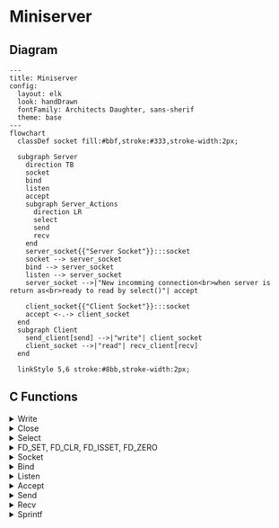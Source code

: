 # Miniserver

## Diagram

<link href="https://fonts.googleapis.com/css2?family=Architects+Daughter&display=swap" rel="stylesheet">

```mermaid
---
title: Miniserver
config:
  layout: elk
  look: handDrawn
  fontFamily: Architects Daughter, sans-sherif
  theme: base
---
flowchart
  classDef socket fill:#bbf,stroke:#333,stroke-width:2px;

  subgraph Server
    direction TB
    socket
    bind
    listen
    accept
    subgraph Server_Actions
      direction LR
      select
      send
      recv
    end
    server_socket{{"Server Socket"}}:::socket
    socket --> server_socket
    bind --> server_socket
    listen --> server_socket
    server_socket -->|"New incomming connection<br>when server is return as<br>ready to read by select()"| accept
    
    client_socket{{"Client Socket"}}:::socket
    accept <-.-> client_socket
  end
  subgraph Client
    send_client[send] -->|"write"| client_socket
    client_socket -->|"read"| recv_client[recv]
  end

  linkStyle 5,6 stroke:#8bb,stroke-width:2px;
```

## C Functions

<details>
<summary>Write</summary>

```c
ssize_t write(int fd, const void *buf, size_t count);
```

Writes up to `count` bytes from the buffer starting at `buf` to the file referred to by the file descriptor `fd`.

Errors happen when the function returns `-1`. The global variable `errno` is set to indicate the error.

Example:

```c
#include <unistd.h>

int main(void)
{
    char *str = "Hello, World!\n";
    write(1, str, 14);
    return (0);
}
```

</details>

<details>
<summary>Close</summary>

```c
int close(int fd);
```

Closes the file descriptor `fd`.

Errors happen when the function returns `-1`. The global variable `errno` is set to indicate the error.

Example:

```c
#include <unistd.h>

int main(void)
{
    int fd = open("file.txt", O_RDONLY);
    close(fd);
    return (0);
}
```

</details>

<details>
<summary>Select</summary>

```c
int select(int nfds, fd_set *readfds, fd_set *writefds, fd_set *exceptfds, struct timeval *timeout);
```

The `select()` function allows a program to monitor multiple file descriptors, waiting until one or more of the file descriptors become "ready" for some class of I/O operation.
When `select()` returns, the `fd_set` structures are updated to reflect which file descriptors are ready.

**Limitations**:
- The maximum number of file descriptors that `select()` can monitor is defined by the constant `FD_SETSIZE`. Usually, it is 1024.

**Parameters**:
- nfds: 
  - the highest-numbered file descriptor in any of the three sets, plus 1.
- readfds:
  - the set of file descriptors to be checked for being ready to read.
- writefds:
  - the set of file descriptors to be checked for being ready to write.
- exceptfds:
  - the set of file descriptors to be checked for error conditions.
- timeout:
  - the maximum time to wait before returning.
    - If `NULL`, `select()` will block indefinitely until at least one file descriptor is ready.
    - If `0`, `select()` will return immediately.
    - If not `NULL`, the `struct timeval` structure it points to specifies the maximum time to wait.
      - The `tv_sec` field specifies the number of seconds, and the `tv_usec` field specifies the number of microseconds.
      - The maximum time limit is 31.7 minutes.

**Returns**: 
- the number of file descriptors contained in the three returned descriptor sets (that is, the total number of bits that are set in readfds, writefds, exceptfds) which may be zero if the timeout expires before anything interesting happens.
- `-1` on error. The global variable `errno` is set to indicate the error.

**Example**:

```c
#include <sys/select.h>
#include <sys/time.h>
#include <sys/types.h>
#include <unistd.h>

int main(void)
{
    fd_set readfds;
    struct timeval tv;
    int retval;

    FD_ZERO(&readfds);
    FD_SET(0, &readfds);

    tv.tv_sec = 5;
    tv.tv_usec = 0;

    retval = select(1, &readfds, NULL, NULL, &tv);

    if (retval == -1)
        perror("select()");
    else if (retval)
        printf("Data is available now.\n");
    else
        printf("No data within five seconds.\n");

    return (0);
}
```

</details>

<details>
<summary>FD_SET, FD_CLR, FD_ISSET, FD_ZERO</summary>

```c
void FD_SET(int fd, fd_set *set);
```

```c
void FD_CLR(int fd, fd_set *set);
```

```c
int FD_ISSET(int fd, fd_set *set);
```

```c
void FD_ZERO(fd_set *set);
```

These functions are used to manipulate file descriptor sets.

- `FD_SET()` adds the file descriptor `fd` to the set `set`.
- `FD_CLR()` removes the file descriptor `fd` from the set `set`.
- `FD_ISSET()` tests whether the file descriptor `fd` is a member of the set `set`.
  - Returns a non-zero value if `fd` is a member of the set, and zero otherwise.
- `FD_ZERO()` initializes the set `set` to the null set.

</details>

<details>
<summary>Socket</summary>

```c
int socket(int domain, int type, int protocol);
```

Creates an endpoint for communication and returns a file descriptor that refers to the endpoint.

**Parameters**:

- domain:
  - the communication domain in which the socket should be created.
    - `AF_INET`: IPv4 Internet protocols.
    - `AF_INET6`: IPv6 Internet protocols.
    - `AF_UNIX`: Local communication.
    - ...
- type:
  - the type of socket to be created. Specifies the communication semantics.
    - `SOCK_STREAM`: Provides sequenced, reliable, two-way, connection-based byte streams.
    - `SOCK_DGRAM`: Supports datagrams (connectionless, unreliable messages of a fixed maximum length).
    - `SOCK_RAW`: Provides raw network protocol access.
    - ...
- protocol:
  - the protocol to be used with the socket.
    - `0`: The default protocol for the given domain and type.

**Returns**:
- a file descriptor that refers to the endpoint.
- `-1` on error. The global variable `errno` is set to indicate the error.

**Example**:

```c
#include <sys/types.h>
#include <sys/socket.h>

int main(void)
{
    int sockfd = socket(AF_INET, SOCK_STREAM, 0);
    if (sockfd == -1)
        perror("socket()");
    close(sockfd);
    return (0);
}
```

</details>

<details>
<summary>Bind</summary>

```c
int bind(int sockfd, const struct sockaddr *addr, socklen_t addrlen);
```

Assigns the address specified by `addr` to the socket referred to by the file descriptor `sockfd`.

**Parameters**:

- sockfd:
  - the file descriptor of the socket.
- addr:
  - a pointer to a `sockaddr` structure containing the address to be assigned to the socket.
- addrlen:
  - the size of the `sockaddr` structure pointed to by `addr`.

**Returns**:
- `0` on success.
- `-1` on error. The global variable `errno` is set to indicate the error.
  
**Example**:

```c
#include <sys/types.h>
#include <sys/socket.h>
#include <arpa/inet.h>

int main(void)
{
    int sockfd = socket(AF_INET, SOCK_STREAM, 0);
    struct sockaddr_in addr;

    addr.sin_family = AF_INET;
    addr.sin_port = htons(8080);
    addr.sin_addr.s_addr = INADDR_ANY;

    if (bind(sockfd, (struct sockaddr *)&addr, sizeof(addr)) == -1)
        perror("bind()");
    
    printf("Address family: %d\n", addr.sin_family);
    printf("Port: %d\n", ntohs(addr.sin_port));
    printf("IP address: %s\n", inet_ntoa(addr.sin_addr));
    close(sockfd);
    return (0);
}
```

</details>

<details>
<summary>Listen</summary>

```c
int listen(int sockfd, int backlog);
```

Marks the socket referred to by `sockfd` as a passive socket, that is, as a socket that will be used to accept incoming connection requests.

**Parameters**:
- sockfd:
  - the file descriptor of the socket.
- backlog:
  - the maximum length to which the queue of pending connections for the socket may grow.
  - If a connection request arrives when the queue is full, the client may receive an error with an indication of `ECONNREFUSED`.
  - If `backlog` is greater than `SOMAXCONN`, the value of `SOMAXCONN` is used. `SOMAXCONN` is a system-defined constant.
  - If `backlog` is set to `0`, the kernel will use a default value.

**Returns**:
- `0` on success.
- `-1` on error. The global variable `errno` is set to indicate the error.

**Example**:

```c
#include <sys/types.h>
#include <sys/socket.h>
#include <arpa/inet.h>

int main(void)
{
    int sockfd = socket(AF_INET, SOCK_STREAM, 0);
    struct sockaddr_in addr;

    addr.sin_family = AF_INET;
    addr.sin_port = htons(8080);
    addr.sin_addr.s_addr = INADDR_ANY;

    if (bind(sockfd, (struct sockaddr *)&addr, sizeof(addr)) == -1)
        perror("bind()");

    if (listen(sockfd, 5) == -1)
        perror("listen()");

    printf("Listening on port %d\n", ntohs(addr.sin_port));
    close(sockfd);
    return (0);
}
```

</details>

<details>
<summary>Accept</summary>

```c
int accept(int sockfd, struct sockaddr *addr, socklen_t *addrlen);
```

Accepts a new incoming connection on the socket referred to by the file descriptor `sockfd`.

**Parameters**:
- sockfd:
  - the file descriptor of the socket.
- addr:
  - a pointer to a `sockaddr` structure that will contain the address of the connecting entity.
- addrlen:
  - a pointer to a `socklen_t` that will contain the size of the `sockaddr` structure pointed to by `addr`.

**Returns**:
- a file descriptor for the accepted socket.
- `-1` on error. The global variable `errno` is set to indicate the error.

**Example**:

```c
// To connect to the server, use the command: nc
// nc 127.0.0.1 8080

#include <sys/types.h>
#include <sys/socket.h>
#include <arpa/inet.h>

int main(void)
{
    int sockfd = socket(AF_INET, SOCK_STREAM, 0);
    if (sockfd == -1)
        perror("socket()");
    struct sockaddr_in addr;
    socklen_t addrlen = sizeof(addr);

    addr.sin_family = AF_INET;
    addr.sin_port = htons(8080);
    addr.sin_addr.s_addr = inet_addr("127.0.0.1");

    if (bind(sockfd, (struct sockaddr *)&addr, sizeof(addr)) == -1)
        perror("bind()");

    if (listen(sockfd, 5) == -1)
        perror("listen()");

    int newsockfd = accept(sockfd, (struct sockaddr *)&addr, &addrlen);
    if (newsockfd == -1)
        perror("accept()");

    printf("Accepted connection from %s:%d\n", inet_ntoa(addr.sin_addr), ntohs(addr.sin_port));
    close(newsockfd);
    close(sockfd);
    return (0);
}
```

</details>

<details>
<summary>Send</summary>

```c
ssize_t send(int sockfd, const void *buf, size_t len, int flags);
```

Sends a message on the socket referred to by the file descriptor `sockfd`. 

**Parameters**:
- sockfd:
  - the file descriptor of the socket.
- buf:
  - a pointer to the buffer containing the message to be sent.
- len:
  - the length of the message in bytes.
- flags:
  - the type of message transmission.
    - `0`: No flags are set.
    - `MSG_OOB`: Send out-of-band data.
    - `MSG_EOR`: Indicate the end of a record.
    - `MSG_NOSIGNAL`: Do not send a `SIGPIPE` signal if the peer has closed the connection.
    - ...

**Returns**:
- the number of bytes sent.
- `-1` on error. The global variable `errno` is set to indicate the error.

**Example**:

```c
// To connect to the server, use the command: nc
// nc 127.0.0.1 8080
// You should see the message "Hello, World!" on the client side.
#include <sys/types.h>
#include <sys/socket.h>
#include <arpa/inet.h>

int main(void)
{
  int sockfd = socket(AF_INET, SOCK_STREAM, 0);
  if (sockfd == -1)
    perror("socket()");
  struct sockaddr_in addr;
  socklen_t addrlen = sizeof(addr);

  addr.sin_family = AF_INET;
  addr.sin_port = htons(8080);
  addr.sin_addr.s_addr = inet_addr("127.0.0.1");

  if (bind(sockfd, (struct sockaddr *)&addr, sizeof(addr)) == -1)
    perror("bind()");

  if (listen(sockfd, 5) == -1)
    perror("listen()");
  
  int newsockfd = accept(sockfd, (struct sockaddr *)&addr, &addrlen);
  if (newsockfd == -1)
    perror("accept()");

  char *msg = "Hello, World!";
  if (send(newsockfd, msg, 13, 0) == -1)
    perror("send()");

  close(newsockfd);
  close(sockfd);
  return (0);
}
```

</details>

<details>
<summary>Recv</summary>

```c
ssize_t recv(int sockfd, void *buf, size_t len, int flags);
```

Receives a message from a socket.

**Parameters**:
- sockfd:
  - the file descriptor of the socket.
- buf:
  - a pointer to the buffer where the message should be stored.
- len:
  - the length of the buffer in bytes.
- flags:
  - the type of message reception.
    - `0`: No flags are set.
    - `MSG_OOB`: Receive out-of-band data.
    - `MSG_PEEK`: Return data from the beginning of the receive queue without removing it from the queue.
    - `MSG_WAITALL`: Block until the full amount of data can be returned.
    - ...

**Returns**:
- the number of bytes received.
- `0` when the peer has performed an orderly shutdown.
- `-1` on error. The global variable `errno` is set to indicate the error.

**Example**:

```c
#include <sys/types.h>
#include <sys/socket.h>
#include <arpa/inet.h>

int main(void)
{
  // To receive the message, use the command: nc
  // nc localhost 8080
  int sockfd = socket(AF_INET, SOCK_STREAM, 0);
  if (sockfd == -1)
      perror("socket()");
  struct sockaddr_in addr;
  socklen_t addrlen = sizeof(addr);

  addr.sin_family = AF_INET;
  addr.sin_port = htons(8080);
  addr.sin_addr.s_addr = inet_addr("127.0.0.1");

  if (bind(sockfd, (struct sockaddr *)&addr, sizeof(addr)) == -1)
      perror("bind()");
  
  if (listen(sockfd, 5) == -1)
      perror("listen()");
  
  int newsockfd = accept(sockfd, (struct sockaddr *)&addr, &addrlen);
  if (newsockfd == -1)
      perror("accept()");

  char buf[1024];
  if (recv(newsockfd, buf, 1024, 0) == -1)
      perror("recv()");

  printf("Received message: %s\n", buf);
  close(newsockfd);
  close(sockfd);
  return (0);
}
```

</details>

<details>
<summary>Sprintf</summary>

```c
int sprintf(char *str, const char *format, ...);
```

Writes the formatted data to the string `str`. The function is similar to `printf()` but writes the **output to a string instead of file descriptor**.

**Parameters**:
- str:
  - a pointer to the buffer where the formatted data should be stored.
- format:
  - a format string that contains the text to be written to the buffer.

**Returns**:
- the number of characters written to the buffer.
- a negative value if an error occurred.

**Example**:

```c
#include <stdio.h>

int main(void)
{
    char buf[1024];
    sprintf(buf, "Hello, %s!\n", "World");
    printf("%s", buf);
    return (0);
}
```